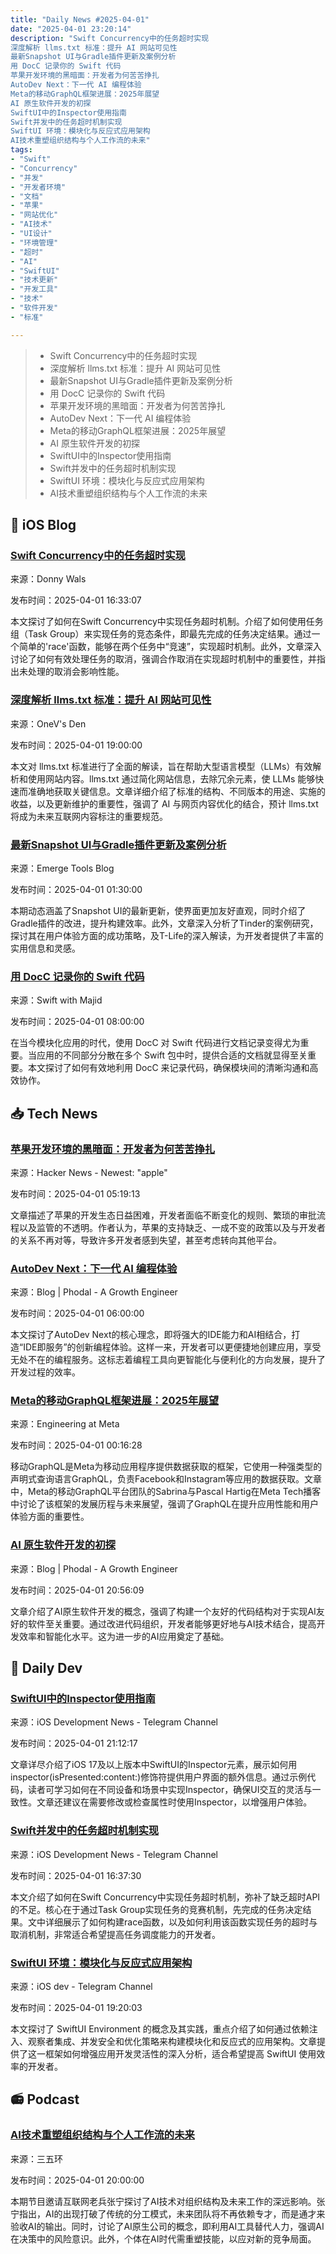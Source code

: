 ```yaml
---
title: "Daily News #2025-04-01"
date: "2025-04-01 23:20:14"
description: "Swift Concurrency中的任务超时实现
深度解析 llms.txt 标准：提升 AI 网站可见性
最新Snapshot UI与Gradle插件更新及案例分析
用 DocC 记录你的 Swift 代码
苹果开发环境的黑暗面：开发者为何苦苦挣扎
AutoDev Next：下一代 AI 编程体验
Meta的移动GraphQL框架进展：2025年展望
AI 原生软件开发的初探
SwiftUI中的Inspector使用指南
Swift并发中的任务超时机制实现
SwiftUI 环境：模块化与反应式应用架构
AI技术重塑组织结构与个人工作流的未来"
tags: 
- "Swift"
- "Concurrency"
- "并发"
- "开发者环境"
- "文档"
- "苹果"
- "网站优化"
- "AI技术"
- "UI设计"
- "环境管理"
- "超时"
- "AI"
- "SwiftUI"
- "技术更新"
- "开发工具"
- "技术"
- "软件开发"
- "标准"

---
```


> - Swift Concurrency中的任务超时实现
> - 深度解析 llms.txt 标准：提升 AI 网站可见性
> - 最新Snapshot UI与Gradle插件更新及案例分析
> - 用 DocC 记录你的 Swift 代码
> - 苹果开发环境的黑暗面：开发者为何苦苦挣扎
> - AutoDev Next：下一代 AI 编程体验
> - Meta的移动GraphQL框架进展：2025年展望
> - AI 原生软件开发的初探
> - SwiftUI中的Inspector使用指南
> - Swift并发中的任务超时机制实现
> - SwiftUI 环境：模块化与反应式应用架构
> - AI技术重塑组织结构与个人工作流的未来

## 🍎 iOS Blog

### [Swift Concurrency中的任务超时实现](https://www.donnywals.com/implementing-task-timeout-with-swift-concurrency/)

来源：Donny Wals

发布时间：2025-04-01 16:33:07

本文探讨了如何在Swift Concurrency中实现任务超时机制。介绍了如何使用任务组（Task Group）来实现任务的竞态条件，即最先完成的任务决定结果。通过一个简单的'race'函数，能够在两个任务中“竞速”，实现超时机制。此外，文章深入讨论了如何有效处理任务的取消，强调合作取消在实现超时机制中的重要性，并指出未处理的取消会影响性能。

### [深度解析 llms.txt 标准：提升 AI 网站可见性](https://onevcat.com/2025/04/llmtxt/)

来源：OneV's Den

发布时间：2025-04-01 19:00:00

本文对 llms.txt 标准进行了全面的解读，旨在帮助大型语言模型（LLMs）有效解析和使用网站内容。llms.txt 通过简化网站信息，去除冗余元素，使 LLMs 能够快速而准确地获取关键信息。文章详细介绍了标准的结构、不同版本的用途、实施的收益，以及更新维护的重要性，强调了 AI 与网页内容优化的结合，预计 llms.txt 将成为未来互联网内容标注的重要规范。

### [最新Snapshot UI与Gradle插件更新及案例分析](https://www.emergetools.com/newsletter/march-2025)

来源：Emerge Tools Blog

发布时间：2025-04-01 01:30:00

本期动态涵盖了Snapshot UI的最新更新，使界面更加友好直观，同时介绍了Gradle插件的改进，提升构建效率。此外，文章深入分析了Tinder的案例研究，探讨其在用户体验方面的成功策略，及T-Life的深入解读，为开发者提供了丰富的实用信息和灵感。

### [用 DocC 记录你的 Swift 代码](https://swiftwithmajid.com/2025/04/01/documenting-your-code-with-docc/)

来源：Swift with Majid

发布时间：2025-04-01 08:00:00

在当今模块化应用的时代，使用 DocC 对 Swift 代码进行文档记录变得尤为重要。当应用的不同部分分散在多个 Swift 包中时，提供合适的文档就显得至关重要。本文探讨了如何有效地利用 DocC 来记录代码，确保模块间的清晰沟通和高效协作。

## 📥 Tech News

### [苹果开发环境的黑暗面：开发者为何苦苦挣扎](https://www.magiclasso.co/insights/apple-development/)

来源：Hacker News - Newest: "apple"

发布时间：2025-04-01 05:19:13

文章描述了苹果的开发生态日益困难，开发者面临不断变化的规则、繁琐的审批流程以及监管的不透明。作者认为，苹果的支持缺乏、一成不变的政策以及与开发者的关系不再对等，导致许多开发者感到失望，甚至考虑转向其他平台。

### [AutoDev Next：下一代 AI 编程体验](http://www.phodal.com/blog/auto-dev-next/)

来源：Blog | Phodal - A Growth Engineer

发布时间：2025-04-01 06:00:00

本文探讨了AutoDev Next的核心理念，即将强大的IDE能力和AI相结合，打造“IDE即服务”的创新编程体验。这样一来，开发者可以更便捷地创建应用，享受无处不在的编程服务。这标志着编程工具向更智能化与便利化的方向发展，提升了开发过程的效率。

### [Meta的移动GraphQL框架进展：2025年展望](https://engineering.fb.com/2025/03/31/data-infrastructure/mobile-graphql-meta-2025/)

来源：Engineering at Meta

发布时间：2025-04-01 00:16:28

移动GraphQL是Meta为移动应用程序提供数据获取的框架，它使用一种强类型的声明式查询语言GraphQL，负责Facebook和Instagram等应用的数据获取。文章中，Meta的移动GraphQL平台团队的Sabrina与Pascal Hartig在Meta Tech播客中讨论了该框架的发展历程与未来展望，强调了GraphQL在提升应用性能和用户体验方面的重要性。

### [AI 原生软件开发的初探](http://www.phodal.com/blog/ai-friendly-code-structure/)

来源：Blog | Phodal - A Growth Engineer

发布时间：2025-04-01 20:56:09

文章介绍了AI原生软件开发的概念，强调了构建一个友好的代码结构对于实现AI友好的软件至关重要。通过改进代码组织，开发者能够更好地与AI技术结合，提高开发效率和智能化水平。这为进一步的AI应用奠定了基础。

## 💾 Daily Dev

### [SwiftUI中的Inspector使用指南](https://www.createwithswift.com/presenting-an-inspector-with-swiftui/)

来源：iOS Development News - Telegram Channel

发布时间：2025-04-01 21:12:17

文章详尽介绍了iOS 17及以上版本中SwiftUI的Inspector元素，展示如何用inspector(isPresented:content:)修饰符提供用户界面的额外信息。通过示例代码，读者可学习如何在不同设备和场景中实现Inspector，确保UI交互的灵活与一致性。文章还建议在需要修改或检查属性时使用Inspector，以增强用户体验。

### [Swift并发中的任务超时机制实现](https://www.donnywals.com/implementing-task-timeout-with-swift-concurrency/)

来源：iOS Development News - Telegram Channel

发布时间：2025-04-01 16:37:30

本文介绍了如何在Swift Concurrency中实现任务超时机制，弥补了缺乏超时API的不足。核心在于通过Task Group实现任务的竞赛机制，先完成的任务决定结果。文中详细展示了如何构建race函数，以及如何利用该函数实现任务的超时与取消机制，非常适合希望提高任务调度能力的开发者。

### [SwiftUI 环境：模块化与反应式应用架构](https://t.me/iosdevio/5964)

来源：iOS dev - Telegram Channel

发布时间：2025-04-01 19:20:03

本文探讨了 SwiftUI Environment 的概念及其实践，重点介绍了如何通过依赖注入、观察者集成、并发安全和优化策略来构建模块化和反应式的应用架构。文章提供了这一框架如何增强应用开发灵活性的深入分析，适合希望提高 SwiftUI 使用效率的开发者。

## 📻 Podcast

### [AI技术重塑组织结构与个人工作流的未来](https://www.xiaoyuzhoufm.com/episode/67eaa5ee0decaeb0940b754a)

来源：三五环

发布时间：2025-04-01 20:00:00

本期节目邀请互联网老兵张宁探讨了AI技术对组织结构及未来工作的深远影响。张宁指出，AI的出现打破了传统的分工模式，未来团队将不再依赖专才，而是通才来验收AI的输出。同时，讨论了AI原生公司的概念，即利用AI工具替代人力，强调AI在决策中的风险意识。此外，个体在AI时代需重塑技能，以应对新的竞争局面。
